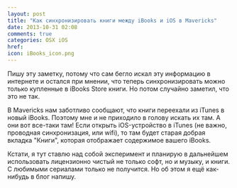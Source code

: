 ```yaml
---
layout: post
title: "Как синхронизировать книги между iBooks и iOS в Mavericks"
date: 2013-10-31 02:08
comments: true
categories: OSX iOS
href: 
icon: iBooks_icon.png
---
```

Пишу эту заметку, потому что сам бегло искал эту информацию в интернете и остался при мнении, что теперь синхронизировать можно только купленные в iBooks Store книги. Но потом случайно заметил, что это не так.

В Mavericks нам заботливо сообщают, что книги переехали из iTunes в новый iBooks. Поэтому мне и не приходило в голову искать их там. А они вот все-таки там! Если открыть iOS-устройство в iTunes (не важно, проводная синхронизация, или wifi), то там будет старая добрая вкладка "Книги", которая отображает содержимое вашего iBooks.

Кстати, я тут ставлю над собой эксперимент и планирую в дальнейшем использовать лицензионно чистый не только софт, но и музыку, и книги. С любимыми сериалами только не получится. Но об этом я ещё как-нибудь в блог напишу.